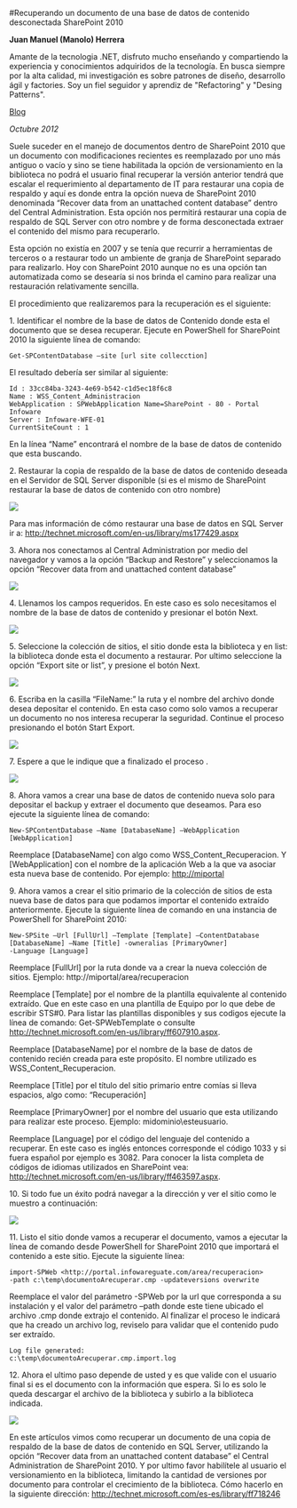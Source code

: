 
<properties
	pageTitle="Recuperando un documento de una base de datos de contenido desconectada SharePoint 2010"
	description="Recuperando un documento de una base de datos de contenido desconectada SharePoint 2010"
	services="servers"
	documentationCenter=""
	authors="andygonusa"
	manager=""
	editor="andygonusa"/>
<tags
	ms.service="servers"
	ms.workload="Sharepoint"
	ms.tgt_pltfrm="na"
	ms.devlang="na"
	ms.topic="how-to-article"
	ms.date="05/16/2016"
	ms.author="andygonusa"/>

#Recuperando un documento de una base de datos de contenido desconectada SharePoint 2010

**Juan Manuel (Manolo) Herrera**

Amante de la tecnologia .NET, disfruto mucho enseñando y compartiendo la experiencia y conocimientos adquiridos de la tecnología.
En busca siempre por la alta calidad, mi investigación es sobre patrones de diseño, desarrollo ágil y factories. Soy un fiel seguidor y aprendiz de "Refactoring" y "Desing Patterns".

[Blog](http://jmhogua.blogspot.mx/)

*Octubre 2012*



Suele suceder en el manejo de documentos dentro de SharePoint 2010 que
un documento con modificaciones recientes es reemplazado por uno más
antiguo o vacío y sino se tiene habilitada la opción de versionamiento
en la biblioteca no podrá el usuario final recuperar la versión anterior
tendrá que escalar el requerimiento al departamento de IT para restaurar
una copia de respaldo y aquí es donde entra la opción nueva de
SharePoint 2010 denominada “Recover data from an unattached content
database” dentro del Central Administration. Esta opción nos permitirá
restaurar una copia de respaldo de SQL Server con otro nombre y de forma
desconectada extraer el contenido del mismo para recuperarlo.

Esta opción no existía en 2007 y se tenía que recurrir a herramientas de
terceros o a restaurar todo un ambiente de granja de SharePoint separado
para realizarlo. Hoy con SharePoint 2010 aunque no es una opción tan
automatizada como se desearía si nos brinda el camino para realizar una
restauración relativamente sencilla.

El procedimiento que realizaremos para la recuperación es el siguiente:

1\.  Identificar el nombre de la base de datos de Contenido donde esta el
    documento que se desea recuperar. Ejecute en PowerShell for
    SharePoint 2010 la siguiente línea de comando:

    Get-SPContentDatabase –site [url site collecction]

El resultado debería ser similar al siguiente:

    Id : 33cc84ba-3243-4e69-b542-c1d5ec18f6c8
    Name : WSS_Content_Administracion
    WebApplication : SPWebApplication Name=SharePoint - 80 - Portal
    Infoware
    Server : Infoware-WFE-01
    CurrentSiteCount : 1

En la línea “Name” encontrará el nombre de la base de datos de contenido
que esta buscando.

2\.  Restaurar la copia de respaldo de la base de datos de contenido
    deseada en el Servidor de SQL Server disponible (si es el mismo de
    SharePoint restaurar la base de datos de contenido con otro nombre)

![](./img/RecDocDeDB/image1.png)
    

Para mas información de cómo restaurar una base de datos en SQL Server
ir a: http://technet.microsoft.com/en-us/library/ms177429.aspx

3\.  Ahora nos conectamos al Central Administration por medio del
    navegador y vamos a la opción “Backup and Restore” y seleccionamos
    la opción “Recover data from and unattached content database”

![](./img/RecDocDeDB/image2.png)

4\.  Llenamos los campos requeridos. En este caso es solo necesitamos el
    nombre de la base de datos de contenido y presionar el botón Next.

![](./img/RecDocDeDB/image3.png)
    

5\.  Seleccione la colección de sitios, el sitio donde esta la biblioteca
    y en list: la biblioteca donde esta el documento a restaurar. Por
    ultimo seleccione la opción “Export site or list”, y presione el
    botón Next.

![](./img/RecDocDeDB/image4.png)

6\.  Escriba en la casilla “FileName:” la ruta y el nombre del archivo
    donde desea depositar el contenido. En esta caso como solo vamos a
    recuperar un documento no nos interesa recuperar la seguridad.
    Continue el proceso presionando el botón Start Export.

![](./img/RecDocDeDB/image5.png)

7\.  Espere a que le indique que a finalizado el proceso .

![](./img/RecDocDeDB/image6.png)

8\.  Ahora vamos a crear una base de datos de contenido nueva solo para
    depositar el backup y extraer el documento que deseamos. Para eso
    ejecute la siguiente línea de comando:

    New-SPContentDatabase –Name [DatabaseName] –WebApplication
    [WebApplication]

Reemplace \[DatabaseName\] con algo como WSS\_Content\_Recuperacion.
    Y \[WebApplication\] con el nombre de la aplicación Web a la que va
    asociar esta nueva base de contenido. Por ejemplo: <http://miportal>

9\.  Ahora vamos a crear el sitio primario de la colección de sitios de
    esta nueva base de datos para que podamos importar el contenido
    extraído anteriormente. Ejecute la siguiente línea de comando en una
    instancia de PowerShell for SharePoint 2010:

    New-SPSite –Url [FullUrl] –Template [Template] –ContentDatabase
    [DatabaseName] –Name [Title] -owneralias [PrimaryOwner]
    -Language [Language]

Reemplace \[FullUrl\] por la ruta donde va a crear la nueva
    colección de sitios. Ejemplo: http://miportal/area/recuperacion

Reemplace \[Template\] por el nombre de la plantilla equivalente al
contenido extraído. Que en este caso en una plantilla de Equipo por
lo que debe de escribir STS\#0. Para listar las plantillas
disponibles y sus codigos ejecute la línea de comando:
Get-SPWebTemplate o
consulte http://technet.microsoft.com/en-us/library/ff607910.aspx.

Reemplace \[DatabaseName\] por el nombre de la base de datos de
contenido recién creada para este propósito. El nombre utilizado
es WSS\_Content\_Recuperacion.

Reemplace \[Title\] por el título del sitio primario entre comías si
lleva espacios, algo como: “Recuperación\]

Reemplace \[PrimaryOwner\] por el nombre del usuario que esta
utilizando para realizar este proceso.
Ejemplo: midominio\\esteusuario.

Reemplace \[Language\] por el código del lenguaje del contenido
a recuperar. En este caso es inglés entonces corresponde el código
1033 y si fuera español por ejemplo es 3082. Para conocer la lista
completa de códigos de idiomas utilizados en SharePoint
vea: http://technet.microsoft.com/en-us/library/ff463597.aspx.

10\.  Si todo fue un éxito podrá navegar a la dirección y ver el sitio
    como le muestro a continuación:

![](./img/RecDocDeDB/image7.png)

11\.  Listo el sitio donde vamos a recuperar el documento, vamos a
    ejecutar la línea de comando desde PowerShell for SharePoint 2010
    que importará el contenido a este sitio. Ejecute la siguiente línea:

    import-SPWeb <http://portal.infowareguate.com/area/recuperacion>
    -path c:\temp\documentoArecuperar.cmp -updateversions overwrite

Reemplace el valor del parámetro -SPWeb por la url que corresponda a
su instalación y el valor del parámetro –path donde este tiene
ubicado el archivo .cmp donde extrajo el contenido. Al finalizar el
proceso le indicará que ha creado un archivo log, reviselo para
validar que el contenido pudo ser extraído.

    Log file generated:
    c:\temp\documentoArecuperar.cmp.import.log

12\.  Ahora el ultimo paso depende de usted y es que valide con el usuario
    final si es el documento con la información que espera. Si lo es
    solo le queda descargar el archivo de la biblioteca y subirlo a la
    biblioteca indicada.

![](./img/RecDocDeDB/image8.png)
    

En este artículos vimos como recuperar un documento de una copia de
respaldo de la base de datos de contenido en SQL Server, utilizando la
opción “Recover data from an unattached content database” el Central
Administration de SharePoint 2010. Y por ultimo favor habilítele al
usuario el versionamiento en la biblioteca, limitando la cantidad de
versiones por documento para controlar el crecimiento de la biblioteca.
Cómo hacerlo en la siguiente dirección:
<http://technet.microsoft.com/es-es/library/ff718246> 

